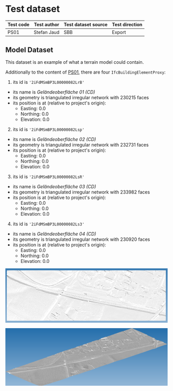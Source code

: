 # Test dataset

| Test code | Test author     | Test dataset source | Test direction |
|-----------|-----------------|---------------------|----------------|
| PS01      | Stefan Jaud     | SBB                 | Export         |


## Model Dataset

This dataset is an example of what a terrain model could contain.

Additionally to the content of [PS01](../../PS01/Dataset/readme.md), there are four `IfcBuildingElementProxy`:

1. its id is `'2iFdMSmBP3L00000082LrB'`
  - its name is *Geländeoberfläche 01 (CD)*
  - its geometry is triangulated irregular network with 230215 faces
  - its position is at (relative to project's origin):
    - Easting: 0.0
    - Northing: 0.0
    - Elevation: 0.0

2. its id is `'2iFdMSmBP3L00000082Lsp'`
  - its name is *Geländeoberfläche 02 (CD)*
  - its geometry is triangulated irregular network with 232731 faces
  - its position is at (relative to project's origin):
    - Easting: 0.0
    - Northing: 0.0
    - Elevation: 0.0

3. its id is `'2iFdMSmBP3L00000082LsR'`
  - its name is *Geländeoberfläche 03 (CD)*
  - its geometry is triangulated irregular network with 233982 faces
  - its position is at (relative to project's origin):
    - Easting: 0.0
    - Northing: 0.0
    - Elevation: 0.0

4. its id is `'2iFdMSmBP3L00000082Ls3'`
  - its name is *Geländeoberfläche 04 (CD)*
  - its geometry is triangulated irregular network with 230920 faces
  - its position is at (relative to project's origin):
    - Easting: 0.0
    - Northing: 0.0
    - Elevation: 0.0

![Top view of the terrain.](./topview.png)

![Skewed view of the terrain.](./skewedview.png)

